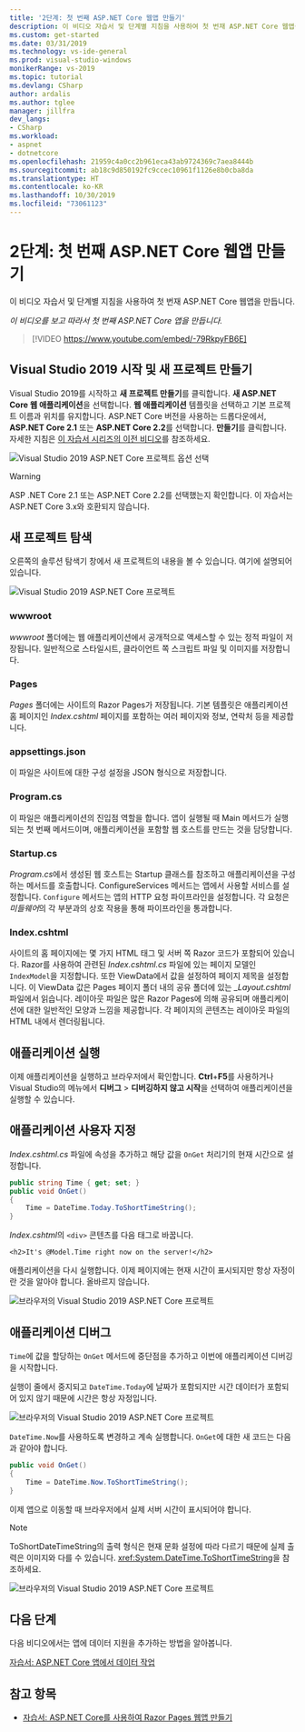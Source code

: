```yaml
---
title: '2단계: 첫 번째 ASP.NET Core 웹앱 만들기'
description: 이 비디오 자습서 및 단계별 지침을 사용하여 첫 번재 ASP.NET Core 웹앱을 만듭니다.
ms.custom: get-started
ms.date: 03/31/2019
ms.technology: vs-ide-general
ms.prod: visual-studio-windows
monikerRange: vs-2019
ms.topic: tutorial
ms.devlang: CSharp
author: ardalis
ms.author: tglee
manager: jillfra
dev_langs:
- CSharp
ms.workload:
- aspnet
- dotnetcore
ms.openlocfilehash: 21959c4a0cc2b961eca43ab9724369c7aea8444b
ms.sourcegitcommit: ab18c9d850192fc9ccec10961f1126e8b0cba8da
ms.translationtype: HT
ms.contentlocale: ko-KR
ms.lasthandoff: 10/30/2019
ms.locfileid: "73061123"
---
```

# <a name="step-2-create-your-first-aspnet-core-web-app"></a>2단계: 첫 번째 ASP.NET Core 웹앱 만들기

이 비디오 자습서 및 단계별 지침을 사용하여 첫 번재 ASP.NET Core 웹앱을 만듭니다.

_이 비디오를 보고 따라서 첫 번째 ASP.NET Core 앱을 만듭니다._

> [!VIDEO https://www.youtube.com/embed/-79RkpyFB6E]

## <a name="start-visual-studio-2019-and-create-a-new-project"></a>Visual Studio 2019 시작 및 새 프로젝트 만들기

Visual Studio 2019를 시작하고 **새 프로젝트 만들기**를 클릭합니다. **새 ASP.NET Core 웹 애플리케이션**을 선택합니다. **웹 애플리케이션** 템플릿을 선택하고 기본 프로젝트 이름과 위치를 유지합니다. ASP.NET Core 버전을 사용하는 드롭다운에서, **ASP.NET Core 2.1** 또는 **ASP.NET Core 2.2**를 선택합니다. **만들기**를 클릭합니다. 자세한 지침은 [이 자습서 시리즈의 이전 비디오](tutorial-aspnet-core-ef-step-01.md)를 참조하세요.

![Visual Studio 2019 ASP.NET Core 프로젝트 옵션 선택](media/vs-2019/vs2019-choose-aspnetcore-project.png)

> [!WARNING]
> ASP .NET Core 2.1 또는 ASP.NET Core 2.2를 선택했는지 확인합니다. 이 자습서는 ASP.NET Core 3.x와 호환되지 않습니다.

## <a name="explore-the-new-project"></a>새 프로젝트 탐색

오른쪽의 솔루션 탐색기 창에서 새 프로젝트의 내용을 볼 수 있습니다. 여기에 설명되어 있습니다.

![Visual Studio 2019 ASP.NET Core 프로젝트](media/vs-2019/vs2019-solution-explorer.png)

### <a name="wwwroot"></a>wwwroot

*wwwroot* 폴더에는 웹 애플리케이션에서 공개적으로 액세스할 수 있는 정적 파일이 저장됩니다. 일반적으로 스타일시트, 클라이언트 쪽 스크립트 파일 및 이미지를 저장합니다.

### <a name="pages"></a>Pages

*Pages* 폴더에는 사이트의 Razor Pages가 저장됩니다. 기본 템플릿은 애플리케이션 홈 페이지인 *Index.cshtml* 페이지를 포함하는 여러 페이지와 정보, 연락처 등을 제공합니다.

### <a name="appsettingsjson"></a>appsettings.json

이 파일은 사이트에 대한 구성 설정을 JSON 형식으로 저장합니다.

### <a name="programcs"></a>Program.cs

이 파일은 애플리케이션의 진입점 역할을 합니다. 앱이 실행될 때 Main 메서드가 실행되는 첫 번째 메서드이며, 애플리케이션을 포함할 웹 호스트를 만드는 것을 담당합니다.

### <a name="startupcs"></a>Startup.cs

*Program.cs*에서 생성된 웹 호스트는 Startup 클래스를 참조하고 애플리케이션을 구성하는 메서드를 호출합니다. ConfigureServices 메서드는 앱에서 사용할 서비스를 설정합니다. `Configure` 메서드는 앱의 HTTP 요청 파이프라인을 설정합니다. 각 요청은 *미들웨어*의 각 부분과의 상호 작용을 통해 파이프라인을 통과합니다.

### <a name="indexcshtml"></a>Index.cshtml

사이트의 홈 페이지에는 몇 가지 HTML 태그 및 서버 쪽 Razor 코드가 포함되어 있습니다. Razor를 사용하여 관련된 *Index.cshtml.cs* 파일에 있는 페이지 모델인 `IndexModel`을 지정합니다. 또한 ViewData에서 값을 설정하여 페이지 제목을 설정합니다. 이 ViewData 값은 Pages 페이지 폴더 내의 공유 폴더에 있는 *\_Layout.cshtml* 파일에서 읽습니다. 레이아웃 파일은 많은 Razor Pages에 의해 공유되며 애플리케이션에 대한 일반적인 모양과 느낌을 제공합니다. 각 페이지의 콘텐츠는 레이아웃 파일의 HTML 내에서 렌더링됩니다.

## <a name="run-the-application"></a>애플리케이션 실행

이제 애플리케이션을 실행하고 브라우저에서 확인합니다. **Ctrl**+**F5**를 사용하거나 Visual Studio의 메뉴에서 **디버그** > **디버깅하지 않고 시작**을 선택하여 애플리케이션을 실행할 수 있습니다.

## <a name="customize-the-application"></a>애플리케이션 사용자 지정

*Index.cshtml.cs* 파일에 속성을 추가하고 해당 값을 `OnGet` 처리기의 현재 시간으로 설정합니다.

```csharp
public string Time { get; set; }
public void OnGet()
{
    Time = DateTime.Today.ToShortTimeString();
}
```

*Index.cshtml*의 `<div>` 콘텐츠를 다음 태그로 바꿉니다.

```cshtml
<h2>It's @Model.Time right now on the server!</h2>
```

애플리케이션을 다시 실행합니다. 이제 페이지에는 현재 시간이 표시되지만 항상 자정이란 것을 알아야 합니다. 올바르지 않습니다.

![브라우저의 Visual Studio 2019 ASP.NET Core 프로젝트](media/vs-2019/vs2019-app-in-browser.png)

## <a name="debug-the-application"></a>애플리케이션 디버그

`Time`에 값을 할당하는 `OnGet` 메서드에 중단점을 추가하고 이번에 애플리케이션 디버깅을 시작합니다.

실행이 줄에서 중지되고 `DateTime.Today`에 날짜가 포함되지만 시간 데이터가 포함되어 있지 않기 때문에 시간은 항상 자정입니다. 

![브라우저의 Visual Studio 2019 ASP.NET Core 프로젝트](media/vs-2019/vs2019-breakpoint.png)

`DateTime.Now`를 사용하도록 변경하고 계속 실행합니다. `OnGet`에 대한 새 코드는 다음과 같아야 합니다.

```csharp
public void OnGet()
{
    Time = DateTime.Now.ToShortTimeString();
}
```

이제 앱으로 이동할 때 브라우저에서 실제 서버 시간이 표시되어야 합니다.

> [!NOTE]
> ToShortDateTimeString의 출력 형식은 현재 문화 설정에 따라 다르기 때문에 실제 출력은 이미지와 다를 수 있습니다. <xref:System.DateTime.ToShortTimeString>을 참조하세요.

![브라우저의 Visual Studio 2019 ASP.NET Core 프로젝트](media/vs-2019/vs2019-app-fixed-in-browser.png)

## <a name="next-steps"></a>다음 단계

다음 비디오에서는 앱에 데이터 지원을 추가하는 방법을 알아봅니다.

[자습서: ASP.NET Core 앱에서 데이터 작업](tutorial-aspnet-core-ef-step-03.md)

## <a name="see-also"></a>참고 항목

- [자습서: ASP.NET Core를 사용하여 Razor Pages 웹앱 만들기](/aspnet/core/tutorials/razor-pages/?view=aspnetcore-2.1)
